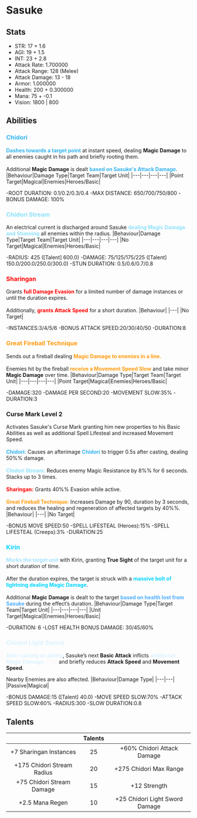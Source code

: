 # Sasuke
## Stats
- STR: 17 + 1.6
- AGI: 19 + 1.5
- INT: 23 + 2.8
- Attack Rate: 1.700000
- Attack Range: 128 (Melee)
- Attack Damage: 13 - 18
- Armor: 1.000000
- Health: 200 + 0.300000
- Mana: 75 + -0.1
- Vision: 1800 | 800
## Abilities
### <b><font color='#36B4EE'>Chidori</font></b>
<b><font color='#36B4EE'>Dashes towards a target point</font></b> at instant speed, dealing <b>Magic Damage</b> to all enemies caught in his path and briefly rooting them. <br><br> Additional <b>Magic Damage</b> is dealt <b><font color='#36B4EE'>based on Sasuke's Attack Damage</font></b>.
|Behaviour|Damage Type|Target Team|Target Unit|
|---|---|---|---|
|Point Target|Magical|Enemies|Heroes/Basic|

-ROOT DURATION: 0.1/0.2/0.3/0.4
-MAX DISTANCE: 650/700/750/800
-BONUS DAMAGE: 100%
### <b><font color='#8ee1fa'>Chidori Stream</font></b>
An electrical current is discharged around Sasuke <b><font color='#8ee1fa'>dealing Magic Damage and Stunning</font></b> all enemies within the radius.
|Behaviour|Damage Type|Target Team|Target Unit|
|---|---|---|---|
|No Target|Magical|Enemies|Heroes/Basic|

-RADIUS: 425 ([Talent] 600.0)
-DAMAGE: 75/125/175/225 ([Talent] 150.0/200.0/250.0/300.0)
-STUN DURATION: 0.5/0.6/0.7/0.8
### <b><font color='#ff0000'>Sharingan</font></b>
Grants <b><font color='#ff0000'>full Damage Evasion</font></b> for a limited number of damage instances or until the duration expires. <br><br> Additionally, <b><font color='#ff0000'>grants Attack Speed</font></b> for a short duration.
|Behaviour|
|---|
|No Target|

-INSTANCES:3/4/5/6
-BONUS ATTACK SPEED:20/30/40/50
-DURATION:8
### <b><font color='#ff9b0f'>Great Fireball Technique</font></b>
Sends out a fireball dealing <b><font color='#ff9b0f'>Magic Damage to enemies in a line.</font></b> <br><br> Enemies hit by the fireball <b><font color='#ff9b0f'>receive a Movement Speed Slow</font></b> and take minor <b>Magic Damage</b> over time.
|Behaviour|Damage Type|Target Team|Target Unit|
|---|---|---|---|
|Point Target|Magical|Enemies|Heroes/Basic|

-DAMAGE:320
-DAMAGE PER SECOND:20
-MOVEMENT SLOW:35%
-DURATION:3
### Curse Mark Level 2
Activates Sasuke's Curse Mark granting him new properties to his Basic Abilities as well as additional Spell Lifesteal and increased Movement Speed.<br><br><b><font color='#36B4EE'>Chidori:</font></b> Causes an afterimage <b><font color='#36B4EE'>Chidori</font></b> to trigger 0.5s after casting, dealing 50%% damage.<br><br><b><font color='#8ee1fa'>Chidori Stream:</font></b> Reduces enemy Magic Resistance by 8%% for 6 seconds. Stacks up to 3 times.<br><br><b><font color='#ff0000'>Sharingan:</font></b> Grants 40%% Evasion while active.<br><br><b><font color='#ff9b0f'>Great Fireball Technique:</font></b> Increases Damage by 90, duration by 3 seconds, and reduces the healing and regeneration of affected targets by 40%%.
|Behaviour|
|---|
|No Target|

-BONUS MOVE SPEED:50
-SPELL LIFESTEAL (Heroes):15%
-SPELL LIFESTEAL (Creeps):3%
-DURATION:25
### <b><font color='#00D4FF'>Kirin</font></b>
<b><font color='#A5E3FF'>Marks the target unit</font></b> with Kirin, granting <b>True Sight</b> of the target unit for a short duration of time. <br><br> After the duration expires, the target is struck with a <b><font color='#00D4FF'>massive bolt of lightning dealing Magic Damage</font></b>. <br><br> Additional <b>Magic Damage</b> is dealt to the target <b><font color='#4DADFF'>based on health lost from Sasuke</font></b> during the effect’s duration.
|Behaviour|Damage Type|Target Team|Target Unit|
|---|---|---|---|
|Unit Target|Magical|Enemies|Heroes/Basic|

-DURATION: 6
-LOST HEALTH BONUS DAMAGE: 30/45/60%
### <b><font color='#dbf2ff'>Chidori Light Sword</font></b>
<b><font color='#dbf2ff'>After casting an ability</font></b>, Sasuke’s next <b>Basic Attack</b> inflicts <b><font color='#dbf2ff'>additional Magic Damage.</font></b> <b><font color='#F7F7F7'>(+4)</font></b> and briefly reduces <b>Attack Speed</b> and <b>Movement Speed</b>.

Nearby Enemies are also affected.
|Behaviour|Damage Type|
|---|---|
|Passive|Magical|

-BONUS DAMAGE:15 ([Talent] 40.0)
-MOVE SPEED SLOW:70%
-ATTACK SPEED SLOW:60%
-RADIUS:300
-SLOW DURATION:0.8
## Talents
| | Talents | |
| :---: | :---: | :---: |
| +7 Sharingan Instances | 25 | +60% Chidori Attack Damage |
| +175 Chidori Stream Radius | 20 | +275 Chidori Max Range |
| +75 Chidori Stream Damage | 15 | +12 Strength |
| +2.5 Mana Regen | 10 | +25 Chidori Light Sword Damage |
